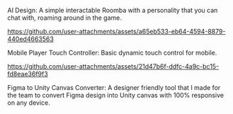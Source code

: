 AI Design:
A simple interactable Roomba with a personality that you can chat with, roaming around in the game.

https://github.com/user-attachments/assets/a65eb533-eb64-4594-8879-440ed4663563

Mobile Player Touch Controller:
Basic dynamic touch control for mobile.

https://github.com/user-attachments/assets/21d47b6f-ddfc-4a9c-bc15-fd8eae36f9f3

Figma to Unity Canvas Converter:
A designer friendly tool that I made for the team to convert Figma design into Unity canvas with 100% responsive on any device.

